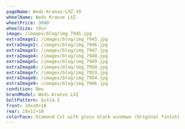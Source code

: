 ```yaml
---
pageName: Weds-Kranze-LXZ-19
wheelName: Weds Kranze LXZ
wheelPrice: 3000
wheelSize: 19in
image: /images/blog/img_7945.jpg
extraImage1: /images/blog/img_7945.jpg
extraImage2: /images/blog/img_7946.jpg
extraImage3: /images/blog/img_7947.jpg
extraImage4: /images/blog/img_7948.jpg
extraImage5: /images/blog/img_7949.jpg
extraImage6: /images/blog/img_7950.jpg
extraImage7: /images/blog/img_7953.jpg
extraImage8: /images/blog/img_7954.jpg
extraImage9: /images/blog/img_7966.jpg
condition: New
brandModel: Weds Kranze LXZ
boltPattern: 5x114.3
front: 19x10+18
rear: 19x11+18
colorFace: Diamond Cut with gloss black windows (Original finish)
---
```

